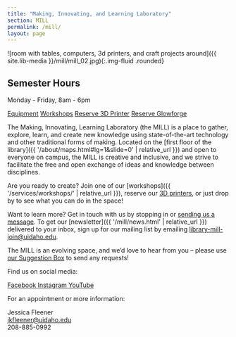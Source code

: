 ```yaml
---
title: "Making, Innovating, and Learning Laboratory"
section: MILL
permalink: /mill/
layout: page
---
```


![room with tables, computers, 3d printers, and craft projects around]({{ site.lib-media }}/mill/mill_02.jpg){:.img-fluid .rounded}

<div class="alert alert-info text-center" role="alert">
<h2 class="alert-heading h4"><span class="fas fa-clock"></span> Semester Hours</h2>
<p class="h5">Monday - Friday, 8am - 6pm</p>
<!--<h2 class="alert-heading h4"><span class="fas fa-clock"></span> Summer Hours</h2>
<p class="h5" markdown="1">By appointment: Please contact [Jessica Fleener](/about/people/jkfleener.html) (<jkfleener@uidaho.edu>)</p>
<p>Please note the MILL space is under renovation this summer--please visit at our temporary location in the Data Hub / Map Room (Library 107)!</p>-->
</div>

<p class="text-center">
    <a href="{{ '/mill/tools.html' | relative_url }}" class="btn btn-outline-pride-gold m-2" ><span class="fas fa-tools"></span> Equipment</a>
    <a href="{{ '/services/workshops/' | relative_url }}" class="btn btn-outline-pride-gold m-2" ><span class="fas fa-calendar"></span> Workshops</a>
    <a href="https://libcal.uidaho.edu/reserve/3dprinters" class="btn btn-outline-pride-gold m-2" target="_blank" rel="noopener"><span class="fas fa-print"></span> Reserve 3D Printer</a>
    <a href="https://libcal.uidaho.edu/reserve/laser" class="btn btn-outline-pride-gold m-2" target="_blank" rel="noopener"><span class="fas fa-print"></span> Reserve Glowforge</a>
</p>

The Making, Innovating, Learning Laboratory (the MILL) is a place to gather, explore, learn, and create new knowledge using state-of-the-art technology and other traditional forms of making. 
Located on the [first floor of the library]({{ '/about/maps.html#lg=1&slide=0' | relative_url }}) and open to everyone on campus, the MILL is creative and inclusive, and we strive to facilitate the free and open exchange of ideas and knowledge between disciplines.

Are you ready to create? Join one of our [workshops]({{ '/services/workshops/' | relative_url }}), reserve our [3D printers](https://libcal.uidaho.edu/reserve/3dprinters), or just drop by to see what you can do in the space!

Want to learn more? Get in touch with us by stopping in or <a href="mailto:jkfleener@uidaho.edu">sending us a message</a>. 
To get our [newsletter]({{ '/mill/news.html' | relative_url }}) delivered to your inbox, sign up for our mailing list by emailing <a href="mailto:library-mill-join@uidaho.edu ">library-mill-join@uidaho.edu</a>.

The MILL is an evolving space, and we’d love to hear from you – please use [our Suggestion Box](https://uidaho.co1.qualtrics.com/jfe/form/SV_7V3LDYRF0p8TFyK) to send any requests!

<div class="card-group">
    <div class="card">
        <div class="card-body text-center">
            <p class="card-text">Find us on social media:</p>
            <div class="text-center display-4">
                <a href="https://www.facebook.com/uidahomill/" title="Facebook Link" target="_blank" rel="noopener"><span class="fab fa-facebook"></span><span class="visually-hidden">Facebook </span></a>
                <a href="https://www.instagram.com/uidahomill/?hl=en" title="Instagram Link" target="_blank" rel="noopener"><span class="fab fa-instagram"></span><span class="visually-hidden">Instagram </span></a>
                <a href="https://youtube.com/playlist?list=PL3MdArvT5LVecz_8O4WYdgRe01bIbUQMz" title="YouTube Link" target="_blank" rel="noopener"><span class="fab fa-youtube-square"></span><span class="visually-hidden">YouTube </span></a>
            </div>
        </div>
    </div>
    <div class="card">
        <div class="card-body text-center">
            <p class="card-text">For an appointment or more information:</p>
            <p class="card-text">Jessica Fleener<br>
            <a href="mailto:jkfleener@uidaho.edu">jkfleener@uidaho.edu</a><br>
            208-885-0992</p>
        </div>
    </div>
</div>
